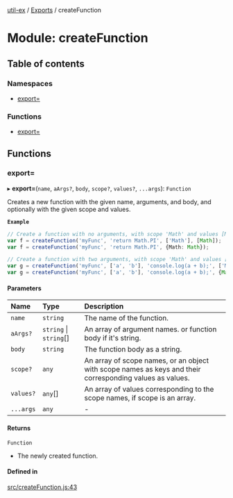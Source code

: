 [util-ex](../README.md) / [Exports](../modules.md) / createFunction

# Module: createFunction

## Table of contents

### Namespaces

- [export&#x3D;](createFunction.export_.md)

### Functions

- [export&#x3D;](createFunction.md#export&#x3D;)

## Functions

### export&#x3D;

▸ **export=**(`name`, `aArgs?`, `body`, `scope?`, `values?`, `...args`): `Function`

Creates a new function with the given name, arguments, and body, and optionally with the given scope and values.

**`Example`**

```ts
// Create a function with no arguments, with scope 'Math' and values [Math]:
var f = createFunction('myFunc', 'return Math.PI', ['Math'], [Math]);
var f = createFunction('myFunc', 'return Math.PI', {Math: Math});

// Create a function with two arguments, with scope 'Math' and values [Math], and scope 'console' and values [console]:
var g = createFunction('myFunc', ['a', 'b'], 'console.log(a + b);', ['Math', 'console'], [Math, console]);
var g = createFunction('myFunc', ['a', 'b'], 'console.log(a + b);', {Math, console});
```

#### Parameters

| Name | Type | Description |
| :------ | :------ | :------ |
| `name` | `string` | The name of the function. |
| `aArgs?` | `string` \| `string`[] | An array of argument names. or function body if it's string. |
| `body` | `string` | The function body as a string. |
| `scope?` | `any` | An array of scope names, or an object with scope names as keys and their corresponding values as values. |
| `values?` | `any`[] | An array of values corresponding to the scope names, if scope is an array. |
| `...args` | `any` | - |

#### Returns

`Function`

- The newly created function.

#### Defined in

[src/createFunction.js:43](https://github.com/snowyu/util-ex.js/blob/a11fd0d/src/createFunction.js#L43)

